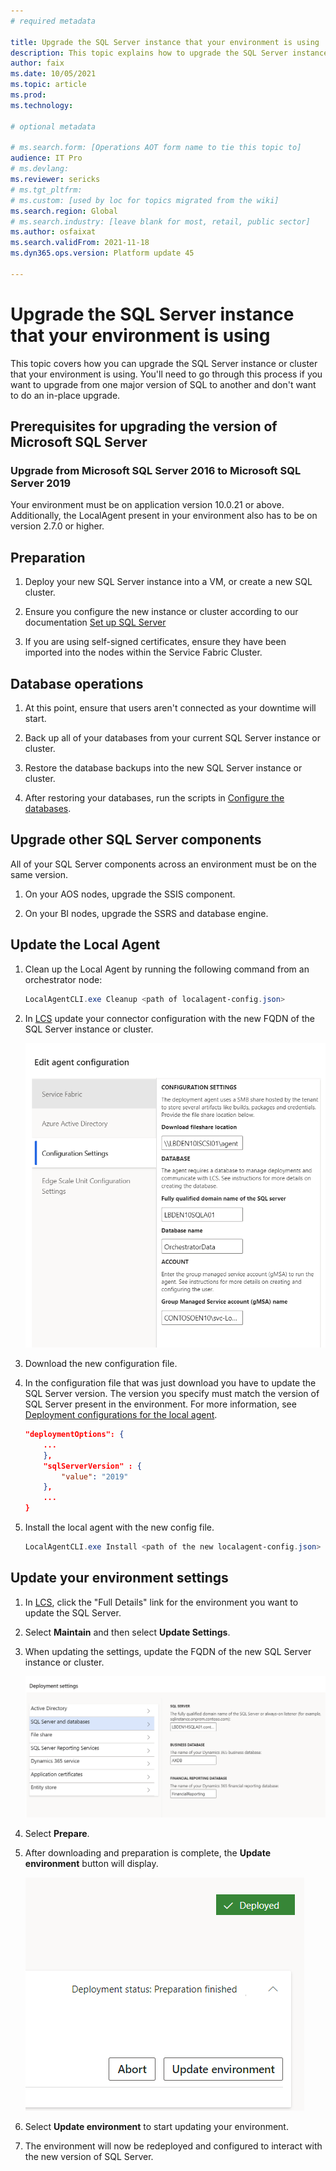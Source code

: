```yaml
---
# required metadata

title: Upgrade the SQL Server instance that your environment is using
description: This topic explains how to upgrade the SQL Server instance that your environment is using.
author: faix
ms.date: 10/05/2021
ms.topic: article
ms.prod: 
ms.technology: 

# optional metadata

# ms.search.form: [Operations AOT form name to tie this topic to]
audience: IT Pro
# ms.devlang: 
ms.reviewer: sericks
# ms.tgt_pltfrm: 
# ms.custom: [used by loc for topics migrated from the wiki]
ms.search.region: Global
# ms.search.industry: [leave blank for most, retail, public sector]
ms.author: osfaixat
ms.search.validFrom: 2021-11-18
ms.dyn365.ops.version: Platform update 45 

---
```


# Upgrade the SQL Server instance that your environment is using

This topic covers how you can upgrade the SQL Server instance or cluster that your environment is using. You'll need to go through this process if you want to upgrade from one major version of SQL to another and don't want to do an in-place upgrade. 

## Prerequisites for upgrading the version of Microsoft SQL Server

### Upgrade from Microsoft SQL Server 2016 to Microsoft SQL Server 2019

Your environment must be on application version 10.0.21 or above. Additionally, the LocalAgent present in your environment also has to be on version 2.7.0 or higher.

## Preparation

1. Deploy your new SQL Server instance into a VM, or create a new SQL cluster.

1. Ensure you configure the new instance or cluster according to our documentation [Set up SQL Server](./setup-deploy-on-premises-pu41.md#setupsql)

1. If you are using self-signed certificates, ensure they have been imported into the nodes within the Service Fabric Cluster.

## Database operations

1. At this point, ensure that users aren't connected as your downtime will start.

1. Back up all of your databases from your current SQL Server instance or cluster.

1. Restore the database backups into the new SQL Server instance or cluster.

1. After restoring your databases, run the scripts in [Configure the databases](./setup-deploy-on-premises-pu41.md#configuredb).

## Upgrade other SQL Server components

All of your SQL Server components across an environment must be on the same version.

1. On your AOS nodes, upgrade the SSIS component.

1. On your BI nodes, upgrade the SSRS and database engine.

## Update the Local Agent

1. Clean up the Local Agent by running the following command from an orchestrator node:

    ```powershell
    LocalAgentCLI.exe Cleanup <path of localagent-config.json>
    ```

1. In [LCS](https://lcs.dynamics.com) update your connector configuration with the new FQDN of the SQL Server instance or cluster.

    ![Connector database settings](media/ConnectorSettingsDB.png)

1. Download the new configuration file.

1. In the configuration file that was just download you have to update the SQL Server version. The version you specify must match the version of SQL Server present in the environment. For more information, see [Deployment configurations for the local agent](./onprem-localagent-options.md).

    ```json
    "deploymentOptions": {
        ...
        },
        "sqlServerVersion" : {
            "value": "2019"
        },
        ...
    }
    ```

1. Install the local agent with the new config file.

    ```powershell
    LocalAgentCLI.exe Install <path of the new localagent-config.json>
    ```

## Update your environment settings

1. In [LCS](https://lcs.dynamics.com), click the "Full Details" link for the environment you want to update the SQL Server.

1. Select **Maintain** and then select **Update Settings**.

1. When updating the settings, update the FQDN of the new SQL Server instance or cluster.

    ![Environment database settings](media/EnvironmentSettingsDB.png)

1. Select **Prepare**.

1. After downloading and preparation is complete, the **Update environment** button will display.

	![Update environment button.](media/0a9d43044593450f1a828c0dd7698024.png)

1. Select **Update environment** to start updating your environment.
     
1. The environment will now be redeployed and configured to interact with the new version of SQL Server.